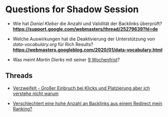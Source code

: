 # Questions for Shadow Session

- Wie hat *Daniel Kleber* die Anzahl und Validität der Backlinks überprüft?
    **https://support.google.com/webmasters/thread/25279639?hl=de**


- Welche Auswirkungen hat die Deaktivierung der Unterstützung von *data-vocabulary.org* für Rich Results?
    **https://webmasters.googleblog.com/2020/01/data-vocabulary.html**


- Was meint *Martin Dierks* mit seiner [9 Wochenfrist](https://support.google.com/webmasters/thread/26189032?hl=de&msgid=26322019)?




## Threads

- [Verzweifelt - Großer Einbruch bei Klicks und Platzierung aber ich verstehe nicht warum](https://support.google.com/webmasters/thread/25279639?hl=de&msgid=25279639)

- [Verschlechtert eine hohe Anzahl an Backlinks aus einem Redirect mein Ranking?](https://support.google.com/webmasters/thread/26299028?hl=de&msgid=26299028)